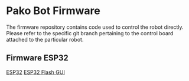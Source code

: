 # Pako Bot Firmware

The firmware repository contains code used to control the robot directly. Please refer to the specific git branch pertaining to the control board attached to the particular robot.

## Firmware ESP32
[ESP32](https://github.com/pakobots/firmware/tree/esp32)
[ESP32 Flash GUI](https://github.com/pakobots/firmware/tree/flash)
